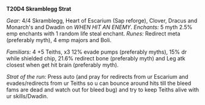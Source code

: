 **T20D4 Skramblegg Strat**

_Gear:_ 4/4 Skramblegg, Heart of Escarium (Sap reforge), Clover, Dracus and Monarch's and Dwadin on _WHEN HIT AN ENEMY_.
_Enchants:_ 5 myth 2.5% emp enchants with 1 random life steal enchant.
_Runes:_ Redirect meta (preferably myth), 4 emp majors and Boli.

_Familiars:_ 4 +5 Teiths, x3 12% evade pumps (preferably myths), 15% dr while shielded chip, 21.6% redirect bone (preferably myth) and Leg atk closest when get hit brain (preferably myth).

_Strat of the run:_ Press auto (and pray for redirects from ur Escarium and evades/redirects from ur Teiths so u can bounce around hits till the bleed fams are dead and watch out for bleed bug) and try to keep Teiths alive with ur skills/Dwadin.
